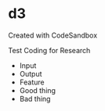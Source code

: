 # d3
Created with CodeSandbox

Test Coding for Research
- Input
- Output
- Feature
- Good thing
- Bad thing
